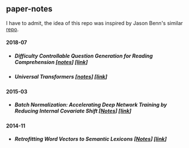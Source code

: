## paper-notes

I have to admit, the idea of this repo was inspired by Jason Benn's similar [repo](https://github.com/JasonBenn/deep-learning-paper-notes/).

#### 2018-07
* ##### Difficulty Controllable Question Generation for Reading Comprehension [[notes](papers/dc-question-generation.md)] [[link](https://arxiv.org/abs/1807.03586)]
* ##### Universal Transformers [[notes](papers/universal-transformers.md)] [[link](https://arxiv.org/abs/1807.03819)]

#### 2015-03
* ##### Batch Normalization: Accelerating Deep Network Training by Reducing Internal Covariate Shift [[Notes](papers/batch-normalization.md)] [[link](https://arxiv.org/abs/1502.03167)]

#### 2014-11
* ##### Retrofitting Word Vectors to Semantic Lexicons [[Notes](papers/retrofitting.md)] [[link](https://arxiv.org/abs/1411.4166)]
